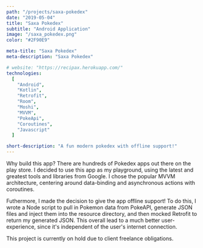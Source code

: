 ```yaml
---
path: "/projects/saxa-pokedex"
date: "2019-05-04"
title: "Saxa Pokedex"
subtitle: "Android Application"
image: "/saxa_pokedex.png"
color: "#2F90E9"

meta-title: "Saxa Pokedex"
meta-description: "Saxa Pokedex"

# website: "https://recipax.herokuapp.com/"
technologies:
  [
    "Android",
    "Kotlin",
    "Retrofit",
    "Room",
    "Moshi",
    "MVVM",
    "PokeApi",
    "Coroutines",
    "Javascript"
  ]

short-description: "A fun modern pokedex with offline support!"
---
```


Why build this app? There are hundreds of Pokedex apps out there on the play store. I decided to use this app as my playground, using the latest and greatest tools and libraries from Google. I chose the popular MVVM architecture, centering around data-binding and asynchronous actions with coroutines.

Futhermore, I made the decision to give the app offline support! To do this, I wrote a Node script to pull in Pokemon data from PokeAPI, generate JSON files and inject them into the resource directory, and then mocked Retrofit to return my generated JSON. This overall lead to a much better user-experience, since it's independent of the user's internet connection.

This project is currently on hold due to client freelance obligations.